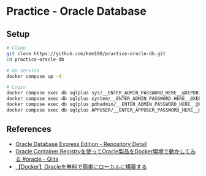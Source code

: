 # Practice - Oracle Database

## Setup

```sh
# Clone
git clone https://github.com/kem198/practice-oracle-db.git
cd practice-oracle-db

# Up service
docker compose up -d

# Login
docker compose exec db sqlplus sys/__ENTER_ADMIN_PASSWORD_HERE__@XEPDB1 as sysdba
docker compose exec db sqlplus system/__ENTER_ADMIN_PASSWORD_HERE__@XEPDB1
docker compose exec db sqlplus pdbadmin/__ENTER_ADMIN_PASSWORD_HERE__@XEPDB1
docker compose exec db sqlplus APPUSER/__ENTER_APPUSER_PASSWORD_HERE__@XEPDB1
```

## References

- [Oracle Database Express Edition - Repository Detail](https://container-registry.oracle.com/ords/f?p=113:4:7883439364890:::4:P4_REPOSITORY,AI_REPOSITORY,AI_REPOSITORY_NAME,P4_REPOSITORY_NAME,P4_EULA_ID,P4_BUSINESS_AREA_ID:803,803,Oracle%20Database%20Express%20Edition,Oracle%20Database%20Express%20Edition,1,0&cs=3w8UFYApSKJzp35z9zZdqC8NuOmY8EAHlgdbyW3QipXVzellAZB7ccnU3yOUaz4YDouDlm77Ui0I-P4zxHv_mKQ)
- [Oracle Container Registryを使ってOracle製品をDocker環境で動かしてみる \#oracle - Qiita](https://qiita.com/charon/items/44624e2cdf21449769cf)
- [【Docker】Oracleを無料で簡単にローカルに構築する](https://zenn.dev/re24_1986/articles/29430f2f8b4b46)
